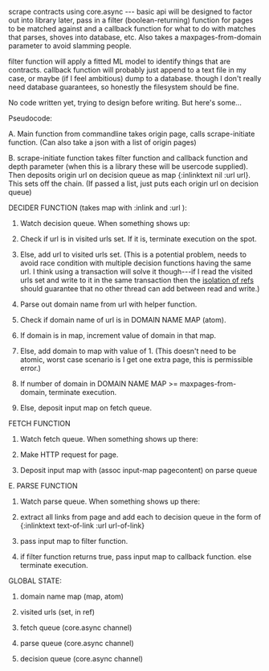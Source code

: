 scrape contracts using core.async --- basic api will be designed to factor out into library later, pass in a filter (boolean-returning) function for pages to be matched against and a callback function for what to do with matches that parses, shoves into database, etc.  Also takes a maxpages-from-domain parameter to avoid slamming people.  

filter function will apply a fitted ML model to identify things that are contracts.  callback function will probably just append to a text file in my case, or maybe (if I feel ambitious) dump to a database.  though I don't really need database guarantees, so honestly the filesystem should be fine.

No code written yet, trying to design before writing.  But here's some...

Pseudocode: 

A.  Main function from commandline takes origin page, calls scrape-initiate function.  (Can also take a json with a list of origin pages)

B.  scrape-initiate function takes filter function and callback function and depth parameter (when this is a library these will be usercode supplied).  Then deposits origin url on decision queue as map {:inlinktext nil :url url}.  This sets off the chain.  (If passed a list, just puts each origin url on decision queue)

DECIDER FUNCTION (takes map with :inlink and :url ): 

1.  Watch decision queue. When something shows up:

2.  Check if url is in visited urls set.  If it is, terminate execution on the spot.
    
3.  Else, add url to visited urls set. (This is a potential problem, needs to avoid race condition with multiple decision functions having the same url.  I think using a transaction will solve it though---if I read the visited urls set and write to it in the same transaction then the [isolation of refs](https://clojure.org/reference/refs) should guarantee that no other thread can add between read and write.)

4.  Parse out domain name from url with helper function. 

5.  Check if domain name of url is in DOMAIN NAME MAP (atom).

6.  If domain is in map, increment value of domain in that map. 

7.  Else, add domain to map with value of 1.  (This doesn't need to be atomic, worst case scenario is I get one extra page, this is permissible error.)

8.  If number of domain in DOMAIN NAME MAP >= maxpages-from-domain, terminate execution.

9.  Else, deposit input map on fetch queue.
    
FETCH FUNCTION

1.  Watch fetch queue.  When something shows up there: 

2.  Make HTTP request for page.

3.  Deposit input map with (assoc input-map pagecontent) on parse queue

E.  PARSE FUNCTION

1.  Watch parse queue.  When something shows up there:

2.  extract all links from page and add each to decision queue in the form of {:inlinktext text-of-link :url url-of-link}

2.  pass input map to filter function.

3.  if filter function returns true, pass input map to callback function.  else terminate execution.
    
    
GLOBAL STATE:

1.  domain name map (map, atom)

2.  visited urls (set, in ref)

3.  fetch queue (core.async channel)

4.  parse queue (core.async channel)

5.  decision queue (core.async channel)
